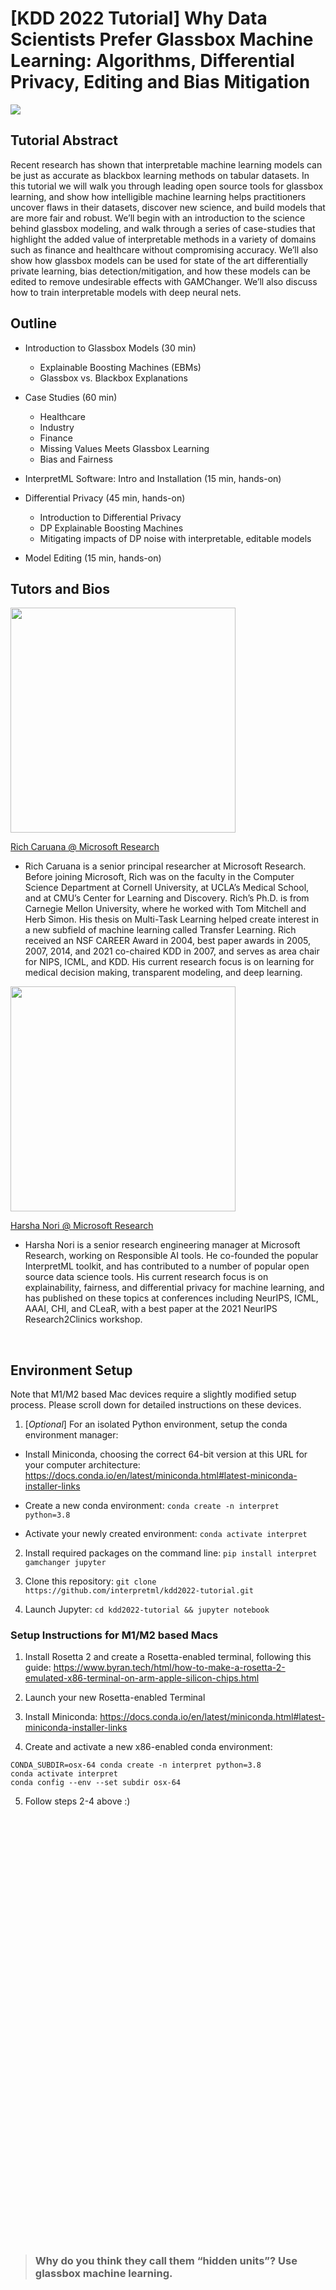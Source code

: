 # [KDD 2022 Tutorial] Why Data Scientists Prefer Glassbox Machine Learning: Algorithms, Differential Privacy, Editing and Bias Mitigation 

![](https://github.com/interpretml/interpretml.github.io/blob/master/interpret-highlight.gif)

## Tutorial Abstract

Recent research has shown that interpretable machine learning models can be just as accurate as blackbox learning methods on tabular datasets. In this tutorial we will walk you through leading open source tools for glassbox learning, and show how intelligible machine learning helps practitioners uncover flaws in their datasets, discover new science, and build models that are more fair and robust. We’ll begin with an introduction to the science behind glassbox modeling, and walk through a series of case-studies that highlight the added value of interpretable methods in a variety of domains such as finance and healthcare without compromising accuracy. We’ll also show how glassbox models can be used for state of the art differentially private learning, bias detection/mitigation, and how these models can be edited to remove undesirable effects with GAMChanger. We’ll also discuss how to train interpretable models with deep neural nets.

## Outline

- Introduction to Glassbox Models (30 min)
    - Explainable Boosting Machines (EBMs)
    - Glassbox vs. Blackbox Explanations
- Case Studies (60 min)
    - Healthcare
    - Industry
    - Finance
    - Missing Values Meets Glassbox Learning
    - Bias and Fairness

- InterpretML Software: Intro and Installation (15 min,  hands-on)
- Differential Privacy (45 min, hands-on)
    - Introduction to Differential Privacy
    - DP Explainable Boosting Machines
    - Mitigating impacts of DP noise with interpretable, editable models

- Model Editing (15 min, hands-on)


## Tutors and Bios

<!-- ![Rich Caruana](https://www.microsoft.com/en-us/research/wp-content/uploads/2017/07/avatar_user_33365_1499288470-360x360.jpg) -->
<img src="https://www.microsoft.com/en-us/research/wp-content/uploads/2017/07/avatar_user_33365_1499288470-360x360.jpg" width="360" />


[Rich Caruana @ Microsoft Research](https://www.microsoft.com/en-us/research/people/rcaruana/)

- Rich Caruana is a senior principal researcher at Microsoft Research. Before joining Microsoft, Rich was on the faculty in the Computer Science Department at Cornell University, at UCLA’s Medical School, and at CMU’s Center for Learning and Discovery.  Rich’s Ph.D. is from Carnegie Mellon University, where he worked with Tom Mitchell and Herb Simon.  His thesis on Multi-Task Learning helped create interest in a new subfield of machine learning called Transfer Learning.  Rich received an NSF CAREER Award in 2004, best paper awards in 2005, 2007, 2014, and 2021 co-chaired KDD in 2007, and serves as area chair for NIPS, ICML, and KDD. His current research focus is on learning for medical decision making, transparent modeling, and deep learning.
    
<!-- ![Harsha Nori](https://www.microsoft.com/en-us/research/uploads/prod/2022/07/harsha_profile_pic.jpg) -->
<img src="https://www.microsoft.com/en-us/research/uploads/prod/2022/07/harsha_profile_pic.jpg" width="360" />

[Harsha Nori @ Microsoft Research](https://www.microsoft.com/en-us/research/people/hanori/)
- Harsha Nori is a senior research engineering manager at Microsoft Research, working on Responsible AI tools. He co-founded the popular InterpretML toolkit, and has contributed to a number of popular open source data science tools. His current research focus is on explainability, fairness, and differential privacy for machine learning, and has published on these topics at conferences including NeurIPS, ICML, AAAI, CHI, and CLeaR, with a best paper at the 2021 NeurIPS Research2Clinics workshop. 

<br>

## Environment Setup

Note that M1/M2 based Mac devices require a slightly modified setup process. Please scroll down for detailed instructions on these devices.

1) [*Optional*] For an isolated Python environment, setup the conda environment manager:

- Install Miniconda, choosing the correct 64-bit version at this URL for your computer architecture: https://docs.conda.io/en/latest/miniconda.html#latest-miniconda-installer-links

- Create a new conda environment: `conda create -n interpret python=3.8`

- Activate your newly created environment: `conda activate interpret`

2) Install required packages on the command line: `pip install interpret gamchanger jupyter`

3) Clone this repository: `git clone https://github.com/interpretml/kdd2022-tutorial.git`

4) Launch Jupyter: `cd kdd2022-tutorial && jupyter notebook`

### Setup Instructions for M1/M2 based Macs

1) Install Rosetta 2 and create a Rosetta-enabled terminal, following this guide: https://www.byran.tech/html/how-to-make-a-rosetta-2-emulated-x86-terminal-on-arm-apple-silicon-chips.html

2) Launch your new Rosetta-enabled Terminal

3) Install Miniconda: https://docs.conda.io/en/latest/miniconda.html#latest-miniconda-installer-links

4) Create and activate a new x86-enabled conda environment: 
```
CONDA_SUBDIR=osx-64 conda create -n interpret python=3.8
conda activate interpret
conda config --env --set subdir osx-64
```

5) Follow steps 2-4 above :)


<br/>
<br/>
<br/>
<br/>
<br/>

<br/>
<br/>
<br/>
<br/>
<br/>

<br/>
<br/>
<br/>
<br/>
<br/>

<br/>
<br/>
<br/>
<br/>
<br/>

<br/>
<br/>
<br/>
<br/>
<br/>

<br/>
<br/>
<br/>
<br/>
<br/>

<br/>
<br/>
<br/>
<br/>
<br/>

<br/>
<br/>
<br/>
<br/>
<br/>

> ### Why do you think they call them “hidden units”? Use glassbox machine learning.















